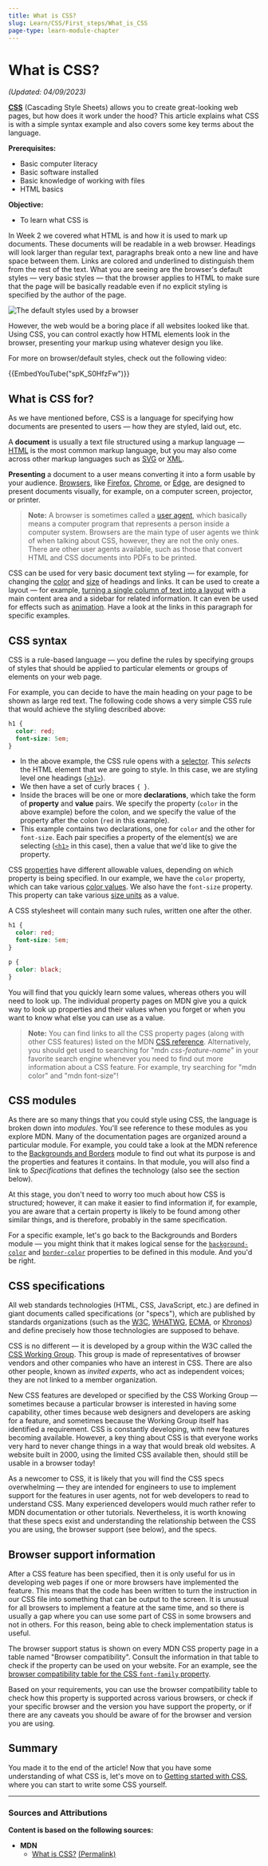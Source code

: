 ```yaml
---
title: What is CSS?
slug: Learn/CSS/First_steps/What_is_CSS
page-type: learn-module-chapter
---
```


# What is CSS?

_(Updated: 04/09/2023)_

**[CSS](https://developer.mozilla.org/en-US/docs/Glossary/CSS)** (Cascading Style Sheets) allows you to create great-looking web pages, but how does it work under the hood? This article explains what CSS is with a simple syntax example and also covers some key terms about the language.

**Prerequisites:**

- Basic computer literacy
- Basic software installed
- Basic knowledge of working with files
- HTML basics

**Objective:**

- To learn what CSS is

In Week 2 we covered what HTML is and how it is used to mark up documents. These documents will be readable in a web browser. Headings will look larger than regular text, paragraphs break onto a new line and have space between them. Links are colored and underlined to distinguish them from the rest of the text. What you are seeing are the browser's default styles — very basic styles — that the browser applies to HTML to make sure that the page will be basically readable even if no explicit styling is specified by the author of the page.

![The default styles used by a browser](assets/html-example.png)

However, the web would be a boring place if all websites looked like that. Using CSS, you can control exactly how HTML elements look in the browser, presenting your markup using whatever design you like.

For more on browser/default styles, check out the following video:

{{EmbedYouTube("spK_S0HfzFw")}}

## What is CSS for?

As we have mentioned before, CSS is a language for specifying how documents are presented to users — how they are styled, laid out, etc.

A **document** is usually a text file structured using a markup language — [HTML](https://developer.mozilla.org/en-US/docs/Glossary/HTML) is the most common markup language, but you may also come across other markup languages such as [SVG](https://developer.mozilla.org/en-US/docs/Glossary/SVG) or [XML](https://developer.mozilla.org/en-US/docs/Glossary/XML).

**Presenting** a document to a user means converting it into a form usable by your audience. [Browsers](https://developer.mozilla.org/en-US/docs/Glossary/Browser), like [Firefox](https://developer.mozilla.org/en-US/docs/Glossary/Mozilla_Firefox), [Chrome](https://developer.mozilla.org/en-US/docs/Glossary/Google_Chrome), or [Edge](https://developer.mozilla.org/en-US/docs/Glossary/Microsoft_Edge), are designed to present documents visually, for example, on a computer screen, projector, or printer.

> **Note:** A browser is sometimes called a [user agent](https://developer.mozilla.org/en-US/docs/Glossary/User_agent), which basically means a computer program that represents a person inside a computer system. Browsers are the main type of user agents we think of when talking about CSS, however, they are not the only ones. There are other user agents available, such as those that convert HTML and CSS documents into PDFs to be printed.

CSS can be used for very basic document text styling — for example, for changing the [color](https://developer.mozilla.org/en-US/docs/Web/CSS/color_value) and [size](https://developer.mozilla.org/en-US/docs/Web/CSS/font-size) of headings and links. It can be used to create a layout — for example, [turning a single column of text into a layout](https://developer.mozilla.org/en-US/docs/Web/CSS/Layout_cookbook/Column_layouts) with a main content area and a sidebar for related information. It can even be used for effects such as [animation](https://developer.mozilla.org/en-US/docs/Web/CSS/CSS_animations). Have a look at the links in this paragraph for specific examples.

## CSS syntax

CSS is a rule-based language — you define the rules by specifying groups of styles that should be applied to particular elements or groups of elements on your web page.

For example, you can decide to have the main heading on your page to be shown as large red text. The following code shows a very simple CSS rule that would achieve the styling described above:

```css
h1 {
  color: red;
  font-size: 5em;
}
```

- In the above example, the CSS rule opens with a [selector](https://developer.mozilla.org/en-US/docs/Glossary/CSS_Selector). This _selects_ the HTML element that we are going to style. In this case, we are styling level one headings ([`<h1>`](https://developer.mozilla.org/en-US/docs/Web/HTML/Element/Heading_Elements)).
- We then have a set of curly braces `{ }`.
- Inside the braces will be one or more **declarations**, which take the form of **property** and **value** pairs. We specify the property (`color` in the above example) before the colon, and we specify the value of the property after the colon (`red` in this example).
- This example contains two declarations, one for `color` and the other for `font-size`. Each pair specifies a property of the element(s) we are selecting ([`<h1>`](https://developer.mozilla.org/en-US/docs/Web/HTML/Element/Heading_Elements) in this case), then a value that we'd like to give the property.

CSS [properties](https://developer.mozilla.org/en-US/docs/Glossary/Property/CSS) have different allowable values, depending on which property is being specified. In our example, we have the `color` property, which can take various [color values](https://developer.mozilla.org/en-US/docs/Learn/CSS/Building_blocks/Values_and_units#color). We also have the `font-size` property. This property can take various [size units](https://developer.mozilla.org/en-US/docs/Learn/CSS/Building_blocks/Values_and_units#numbers_lengths_and_percentages) as a value.

A CSS stylesheet will contain many such rules, written one after the other.

```css
h1 {
  color: red;
  font-size: 5em;
}

p {
  color: black;
}
```

You will find that you quickly learn some values, whereas others you will need to look up. The individual property pages on MDN give you a quick way to look up properties and their values when you forget or when you want to know what else you can use as a value.

> **Note:** You can find links to all the CSS property pages (along with other CSS features) listed on the MDN [CSS reference](https://developer.mozilla.org/en-US/docs/Web/CSS/Reference). Alternatively, you should get used to searching for "mdn _css-feature-name_" in your favorite search engine whenever you need to find out more information about a CSS feature. For example, try searching for "mdn color" and "mdn font-size"!

## CSS modules

As there are so many things that you could style using CSS, the language is broken down into _modules_. You'll see reference to these modules as you explore MDN. Many of the documentation pages are organized around a particular module. For example, you could take a look at the MDN reference to the [Backgrounds and Borders](https://developer.mozilla.org/en-US/docs/Web/CSS/CSS_backgrounds_and_borders) module to find out what its purpose is and the properties and features it contains. In that module, you will also find a link to _Specifications_ that defines the technology (also see the section below).

At this stage, you don't need to worry too much about how CSS is structured; however, it can make it easier to find information if, for example, you are aware that a certain property is likely to be found among other similar things, and is therefore, probably in the same specification.

For a specific example, let's go back to the Backgrounds and Borders module — you might think that it makes logical sense for the [`background-color`](https://developer.mozilla.org/en-US/docs/Web/CSS/background-color) and [`border-color`](https://developer.mozilla.org/en-US/docs/Web/CSS/border-color) properties to be defined in this module. And you'd be right.

## CSS specifications

All web standards technologies (HTML, CSS, JavaScript, etc.) are defined in giant documents called specifications (or "specs"), which are published by standards organizations (such as the [W3C](https://developer.mozilla.org/en-US/docs/Glossary/W3C), [WHATWG](https://developer.mozilla.org/en-US/docs/Glossary/WHATWG), [ECMA](https://developer.mozilla.org/en-US/docs/Glossary/ECMA), or [Khronos](https://developer.mozilla.org/en-US/docs/Glossary/Khronos)) and define precisely how those technologies are supposed to behave.

CSS is no different — it is developed by a group within the W3C called the [CSS Working Group](https://www.w3.org/Style/CSS/). This group is made of representatives of browser vendors and other companies who have an interest in CSS. There are also other people, known as _invited experts_, who act as independent voices; they are not linked to a member organization.

New CSS features are developed or specified by the CSS Working Group — sometimes because a particular browser is interested in having some capability, other times because web designers and developers are asking for a feature, and sometimes because the Working Group itself has identified a requirement. CSS is constantly developing, with new features becoming available. However, a key thing about CSS is that everyone works very hard to never change things in a way that would break old websites. A website built in 2000, using the limited CSS available then, should still be usable in a browser today!

As a newcomer to CSS, it is likely that you will find the CSS specs overwhelming — they are intended for engineers to use to implement support for the features in user agents, not for web developers to read to understand CSS. Many experienced developers would much rather refer to MDN documentation or other tutorials. Nevertheless, it is worth knowing that these specs exist and understanding the relationship between the CSS you are using, the browser support (see below), and the specs.

## Browser support information

After a CSS feature has been specified, then it is only useful for us in developing web pages if one or more browsers have implemented the feature. This means that the code has been written to turn the instruction in our CSS file into something that can be output to the screen. It is unusual for all browsers to implement a feature at the same time, and so there is usually a gap where you can use some part of CSS in some browsers and not in others. For this reason, being able to check implementation status is useful.

The browser support status is shown on every MDN CSS property page in a table named "Browser compatibility". Consult the information in that table to check if the property can be used on your website. For an example, see the [browser compatibility table for the CSS `font-family` property](https://developer.mozilla.org/en-US/docs/Web/CSS/font-family#browser_compatibility).

Based on your requirements, you can use the browser compatibility table to check how this property is supported across various browsers, or check if your specific browser and the version you have support the property, or if there are any caveats you should be aware of for the browser and version you are using.

## Summary

You made it to the end of the article! Now that you have some understanding of what CSS is, let's move on to [Getting started with CSS](https://developer.mozilla.org/en-US/docs/Learn/CSS/First_steps/Getting_started), where you can start to write some CSS yourself.

---

### Sources and Attributions

**Content is based on the following sources:**

- **MDN**
  - [What is CSS?](https://developer.mozilla.org/en-US/docs/Learn/CSS/First_steps/What_is_CSS) [(Permalink)](https://github.com/mdn/content/blob/2af896c63290d37fead789d870a52a15be8d7c00/files/en-us/learn/css/first_steps/what_is_css/index.md)